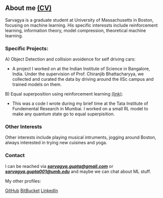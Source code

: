## About me [(CV)](https://github.com/Flock1/Flock1.github.io/blob/main/Sarvagya_Gupta_CV.pdf)


Sarvagya is a graduate student at University of Massachusetts in Boston, focusing on machine learning. His specific interessts include reinforcement learning, information theory, model compression, theoretical machine learning. 

### Specific Projects:

A) Object Detection and collision avoidence for self driving cars:

- A project I worked on at the Indian Institute of Science in Bangalore, India. Under the supervision of Prof. Chiranjib Bhattacharyya, we collected and curated the data by driving around the IISc campus and trained models on them. 

B) Equal superposition using reinforcement learning [(link)](https://bitbucket.org/Sarvagya8967/qc_code/src/master/):

- This was a code I wrote during my brief time at the Tata Institute of Fundemental Research in Mumbai. I worked on a small RL model to make any quantum state go to equal superpisition. 




### Other Interests

Other interests include playing musical intruments, jogging around Boston, always interested in trying new cuisines and yoga.


### Contact

I can be reached via ***sarvagya.gupta@gmail.com*** or ***sarvagya.gupta001@umb.edu*** and maybe we can chat about ML stuff. 

My other profiles:

[GitHub](https://github.com/Flock1)
[BitBucket](https://bitbucket.org/Sarvagya8967/)
[LinkedIn](https://www.linkedin.com/in/sarvagya-gupta/)
